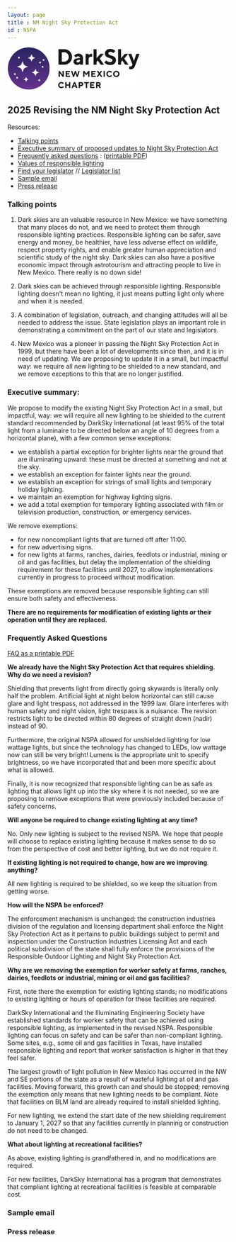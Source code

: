 ```yaml
---
layout: page
title : NM Night Sky Protection Act
id : NSPA
---
```


![logo](../logo.png)

## 2025 Revising the NM Night Sky Protection Act

Resources:
- [Talking points](#points)
- [Executive summary of proposed updates to Night Sky Protection Act](#exec)
- [Frequently asked questions](#faq) : ([printable PDF](FAQ_NSPA_changes_for_2025.pdf))
- [Values of responsible lighting](../Values_of_Responsible_Lighting.pdf)
- [Find your legislator](https://www.nmlegis.gov/members/find_my_legislator) // [Legislator list](https://www.nmlegis.gov/members/Legislator_List)
- [Sample email](#sample)
- [Press release](#release)

<A NAME=points></A>
### Talking points

1. Dark skies are an valuable resource in New Mexico: we have
something that many places do not, and we need to protect them
through responsible lighting practices. Responsible lighting can
be safer, save energy and money, be healthier, have less adverse
effect on wildlife, respect property rights, and enable greater
human appreciation and scientific study of the night sky. Dark skies
can also have a positive economic impact through astrotourism and
attracting people to live in New Mexico. There really is no down
side!

2. Dark skies can be achieved through responsible lighting. Responsible
lighting doesn't mean no lighting, it just means putting light only
where and when it is needed.

3. A combination of legislation, outreach, and changing attitudes
will all be needed to address the issue. State legislation plays
an important role in demonstrating a commitment on the part of our
state and legislators.

4. New Mexico was a pioneer in passing the Night Sky Protection Act
in 1999, but there have been a lot of developments since then, and
it is in need of updating. We are proposing to update it in a small,
but impactful way: we require all new lighting to be shielded to a
new standard, and we remove exceptions to this that are no longer
justified.

<A NAME=exec></A>
### Executive summary: 

We propose to modify the existing Night Sky Protection Act in a small, but impactful, way: we will require all new lighting to be shielded to the current standard recommended by DarkSky International (at least 95% of the total light from a luminaire to be directed below an angle of 10 degrees from a horizontal plane), with a few common sense exceptions:
- we establish a partial exception for brighter lights near the ground that are illuminating upward: these must be directed at something and not at the sky.
- we establish an exception for fainter lights near the ground.
- we establish an exception for strings of small lights and temporary holiday lighting.
- we maintain an exemption for highway lighting signs.
- we add a total exemption for temporary lighting associated with film or television production, construction, or emergency services.

We remove exemptions:
- for new noncompliant lights that are turned off after 11:00. 
- for new advertising signs.
- for new lights at farms, ranches, dairies, feedlots or industrial, mining or oil and gas facilities, but delay the implementation of the shielding requirement for these facilities until 2027, to allow implementations currently in progress to proceed without modification. 

These exemptions are removed because responsible lighting can still ensure both safety and effectiveness.

**There are no requirements for modification of existing lights or their operation until they are replaced.**

<A NAME=faq></A>
### Frequently Asked Questions

[FAQ as a printable PDF](FAQ_NSPA_change_for_2025.pdf)

**We already have the Night Sky Protection Act that requires shielding. Why do we need a revision?**

Shielding that prevents light from directly going skywards is
literally only half the problem. Artificial light at night below
horizontal can still cause glare and light trespass, not addressed
in the 1999 law. Glare interferes with human safety and night vision,
light trespass is a nuisance.  The revision restricts light to be
directed within 80 degrees of straight down (nadir) instead of 90.

Furthermore, the original NSPA allowed for unshielded lighting for
low wattage lights, but since the technology has changed to LEDs,
low wattage now can still be very bright! Lumens is the appropriate
unit to specify brightness, so we have incorporated that and been
more specific about what is allowed.

Finally, it is now recognized that responsible lighting can be as
safe as lighting that allows light up into the sky where it is not
needed, so we are proposing to remove exceptions that were previously
included because of safety concerns.

**Will anyone be required to change existing lighting at any time?**

No. Only new lighting is subject to the revised NSPA. We hope that people will choose to replace existing lighting because it makes sense to do so from the perspective of cost and better lighting, but we do not require it.

**If existing lighting is not required to change, how are we improving anything?**

All new lighting is required to be shielded, so we keep the situation from getting worse. 

**How will the NSPA be enforced?**

The enforcement mechanism is unchanged: the construction industries
division of the regulation and licensing department shall enforce
the Night Sky Protection Act as it pertains to public buildings
subject to permit and inspection under the Construction Industries
Licensing Act and each political subdivision of the state shall
fully enforce the provisions of the Responsible Outdoor Lighting
and Night Sky Protection Act.


**Why are we removing the exemption for worker safety at farms, ranches, dairies, feedlots or industrial, mining or oil and gas facilities?**

First, note there the exemption for existing lighting stands; no
modifications to existing lighting or hours of operation for these
facilities are required.

DarkSky International and the Illuminating Engineering Society have
established standards for worker safety that can be achieved using
responsible lighting, as implemented in the revised NSPA. Responsible
lighting can focus on safety and can be safer than non-compliant
lighting. Some sites, e.g., some oil and gas facilities in Texas,
have installed responsible lighting and report that worker satisfaction
is higher in that they feel safer.

The largest growth of light pollution in New Mexico has occurred
in the NW and SE portions of the state as a result of wasteful
lighting at oil and gas facilities. Moving forward, this growth can
and should be stopped; removing the exemption only means that new
lighting needs to be compliant. Note that facilities on BLM land
are already required to install shielded lighting.

For new lighting, we extend the start date of the new shielding
requirement to January 1, 2027 so that any facilities currently in
planning or construction do not need to be changed.


**What about lighting at recreational facilities?**

As above, existing lighting is grandfathered in, and no modifications are required.

For new facilities, DarkSky International has a program that
demonstrates that compliant lighting at recreational facilities is
feasible at comparable cost.

<A NAME=sample></A>
### Sample email

<A NAME=release></A>
### Press release

